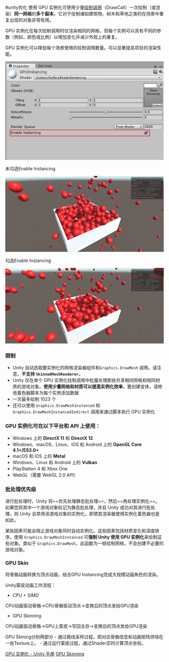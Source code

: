 #unity优化 
使用 GPU 实例化可使用少量[绘制调用](http://docs.unity3d.com/cn/current/Manual/DrawCallBatching.html)（DrawCall）一次绘制（或渲染）**同一网格**的**多个副本**。它对于绘制诸如建筑物、树木和草地之类的在场景中重复出现的对象非常有用。

GPU 实例化在每次绘制调用时仅渲染相同的网格，但每个实例可以具有不同的参数（例如，颜色或比例）以增加变化并减少外观上的重复。

GPU 实例化可以降低每个场景使用的绘制调用数量。可以显著提高项目的渲染性能。

![GPU%20Instancing%20%EF%BC%88GPU%E5%AE%9E%E4%BE%8B%E5%8C%96%EF%BC%89%20832f70422ceb4fffbacf34bd7b4411cd/Untitled.png](渲染/GPU%20Instancing/Untitled.png)

未勾选Enable Instancing

![GPU%20Instancing%20%EF%BC%88GPU%E5%AE%9E%E4%BE%8B%E5%8C%96%EF%BC%89%20832f70422ceb4fffbacf34bd7b4411cd/Untitled%201.png](渲染/GPU%20Instancing/Untitled%201.png)

勾选Enable Instancing

![GPU%20Instancing%20%EF%BC%88GPU%E5%AE%9E%E4%BE%8B%E5%8C%96%EF%BC%89%20832f70422ceb4fffbacf34bd7b4411cd/Untitled%202.png](渲染/GPU%20Instancing/Untitled%202.png)

### 限制
- Unity 自动选取要实例化的网格渲染器组件和`Graphics.DrawMesh` 调用。请注意，**不支持 `SkinnedMeshRenderer`**。
- Unity 仅在单个 GPU 实例化绘制调用中批量处理那些共享相同网格和相同材质的游戏对象。**使用少量网格和材质可以提高实例化效率**。要创建变体，请修改着色器脚本为每个实例添加数据
- 一次最多绘制 1023 个
- 还可以使用 `Graphics.DrawMeshInstanced` 和`Graphics.DrawMeshInstancedIndirect` 调用来通过脚本执行 GPU 实例化

### GPU 实例化可在以下平台和 API 上使用：
- Windows 上的 **DirectX 11** 和 **DirectX 12**
- Windows、macOS、Linux、iOS 和 Android 上的 **OpenGL Core 4.1+/ES3.0+**
- macOS 和 iOS 上的 **Metal**
- Windows、Linux 和 Android 上的 **Vulkan**
- PlayStation 4 和 Xbox One
- WebGL（需要 WebGL 2.0 API）

### 批处理优先级
进行批处理时，Unity 将==优先处理静态批处理==，然后==再处理实例化==。如果您将其中一个游戏对象标记为静态批处理，并且 Unity 成功对其进行批处理，则 Unity 会禁用该游戏对象的实例化，即使其渲染器使用实例化着色器也是如此。

某些因素可能会阻止游戏对象同时自动实例化。这些因素包括材质变化和深度排序。使用 `Graphics.DrawMeshInstanced` 可**强制 Unity 使用 GPU 实例化**来绘制这些对象。类似于 `Graphics.DrawMesh`，此函数为一帧绘制网格，不会创建不必要的游戏对象。

### GPU Skin
将骨骼动画转换为顶点动画，结合GPU Instancing完成大规模动画角色的渲染。

Unity蒙皮动画工作流程：

- CPU + SIMD
<p>CPU动画驱动骨骼->CPU骨骼驱动顶点->变换后的顶点发给GPU渲染</p>

- GPU Skinning
<p>CPU动画驱动骨骼->GPU上蒙皮->写回主存->变换后的顶点发给GPU渲染</p>
GPU Skining分别两部分
- 通过离线采样过程，把对应骨骼信息和动画矩阵烘培在一张Texture上。
- 通过运行蒙皮过程，通过Shader实时计算顶点坐标。

[GPU 实例化 - Unity 手册](http://docs.unity3d.com/cn/current/Manual/GPUInstancing.html)
[GPU Skinning](https://www.cnblogs.com/smallrainf/p/11746909.html)
